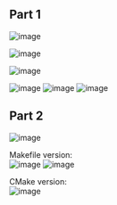 ## Part 1
![image](https://user-images.githubusercontent.com/60018973/153648024-7470382f-843b-4bcd-b555-98cd2ffd4807.png)

![image](https://user-images.githubusercontent.com/60018973/153650047-a256fd15-a0bd-4776-a7a3-f7dcad17afb9.png)

![image](https://user-images.githubusercontent.com/60018973/153650479-8632e460-cabe-489e-8e2a-b5c5c7b7c425.png)

![image](https://user-images.githubusercontent.com/60018973/153655937-4878857f-6368-4552-b36a-2402f87ac973.png)
![image](https://user-images.githubusercontent.com/60018973/153656086-4e574f7a-4177-4a70-aa67-bef465a37dc8.png)
![image](https://user-images.githubusercontent.com/60018973/153656136-7ba7323c-0470-486b-b148-22477867ab50.png)

## Part 2

![image](https://user-images.githubusercontent.com/60018973/153965073-f4fc354c-2f3b-4dd2-9451-250b811450e2.png)

Makefile version:<br>
![image](https://user-images.githubusercontent.com/60018973/153965694-a4cf92c2-2511-4a75-b9d1-575ec35c635a.png)
![image](https://user-images.githubusercontent.com/60018973/153965634-ee7ea8f2-9053-46e4-a63e-9676571dc851.png)

CMake version:<br>
![image](https://user-images.githubusercontent.com/60018973/153966135-7ef59983-1e1a-442b-91b9-ab0f41ee4d45.png)
